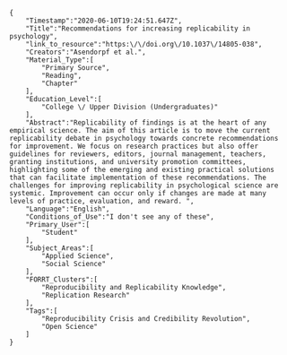 
    {
        "Timestamp":"2020-06-10T19:24:51.647Z",
        "Title":"Recommendations for increasing replicability in psychology",
        "link_to_resource":"https:\/\/doi.org\/10.1037\/14805-038",
        "Creators":"Asendorpf et al.",
        "Material_Type":[
            "Primary Source",
            "Reading",
            "Chapter"
        ],
        "Education_Level":[
            "College \/ Upper Division (Undergraduates)"
        ],
        "Abstract":"Replicability of findings is at the heart of any empirical science. The aim of this article is to move the current replicability debate in psychology towards concrete recommendations for improvement. We focus on research practices but also offer guidelines for reviewers, editors, journal management, teachers, granting institutions, and university promotion committees, highlighting some of the emerging and existing practical solutions that can facilitate implementation of these recommendations. The challenges for improving replicability in psychological science are systemic. Improvement can occur only if changes are made at many levels of practice, evaluation, and reward. ",
        "Language":"English",
        "Conditions_of_Use":"I don't see any of these",
        "Primary_User":[
            "Student"
        ],
        "Subject_Areas":[
            "Applied Science",
            "Social Science"
        ],
        "FORRT_Clusters":[
            "Reproducibility and Replicability Knowledge",
            "Replication Research"
        ],
        "Tags":[
            "Reproducibility Crisis and Credibility Revolution",
            "Open Science"
        ]
    }
